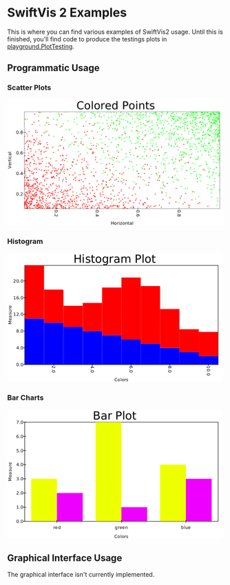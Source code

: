 # SwiftVis 2 Examples

This is where you can find various examples of SwiftVis2 usage. Until this is finished, you'll find code to produce the testings plots
in [playground.PlotTesting](https://github.com/MarkCLewis/SwiftVis2/blob/master/src/main/scala/playground/PlotTesting.scala).

## Programmatic Usage

### Scatter Plots

![colored scatter](colordots.png "Colored Scatter Plot")

### Histogram

![histogram](histogram.png "Simple Histogram")

### Bar Charts

![bar chart](bar.png "Simple Bar Chart")

## Graphical Interface Usage

The graphical interface isn't currently implemented.